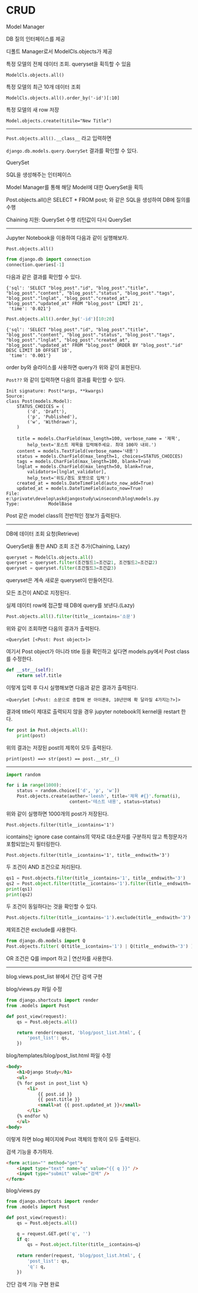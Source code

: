 # CRUD

Model Manager

DB 질의 인터페이스를 제공

디폴트 Manager로서 ModelCls.objects가 제공

특정 모델의 전체 데이터 조회. queryset을 획득할 수 있음

`ModelCls.objects.all()`

특정 모델의 최근 10개 데이터 조회

`ModelCls.objects.all().order_by('-id')[:10]`

특정 모델의 새 row 저장

`Model.objects.create(titile="New Title")`

---

`Post.objects.all().__class__` 라고 입력하면

`django.db.models.query.QuerySet` 결과를 확인할 수 있다.

QuerySet

SQL을 생성해주는 인터페이스

Model Manager를 통해 해당 Model에 대한 QuerySet을 획득

Post.objects.all()은 SELECT * FROM post; 와 같은 SQL을 생성하여 DB에 질의를 수행

Chaining 지원: QuerySet 수행 리턴값이 다시 QuerySet

----

Jupyter Notebook을 이용하여 다음과 같이 실행해보자.

`Post.objects.all()`

```py
from django.db import connection
connection.queries[-1]
```

다음과 같은 결과를 확인할 수 있다.

```
{'sql': 'SELECT "blog_post"."id", "blog_post"."title", "blog_post"."content", "blog_post"."status", "blog_post"."tags", "blog_post"."lnglat", "blog_post"."created_at", "blog_post"."updated_at" FROM "blog_post" LIMIT 21',
 'time': '0.021'}
```

```py
Post.objects.all().order_by('-id')[10:20]
```

```
{'sql': 'SELECT "blog_post"."id", "blog_post"."title", "blog_post"."content", "blog_post"."status", "blog_post"."tags", "blog_post"."lnglat", "blog_post"."created_at", "blog_post"."updated_at" FROM "blog_post" ORDER BY "blog_post"."id" DESC LIMIT 10 OFFSET 10',
 'time': '0.001'}
```

order by와 슬라이스를 사용하면 query가 위와 같이 표현된다.

`Post??` 와 같이 입력하면 다음의 결과를 확인할 수 있다.

```
Init signature: Post(*args, **kwargs)
Source:        
class Post(models.Model):
    STATUS_CHOICES = (
        ('d', 'Draft'),
        ('p', 'Published'),
        ('w', 'Withdrawn'),
    )

    title = models.CharField(max_length=100, verbose_name = '제목',
        help_text='포스트 제목을 입력해주세요. 최대 100자 내외.')
    content = models.TextField(verbose_name='내용')
    status = models.CharField(max_length=1, choices=STATUS_CHOICES)
    tags = models.CharField(max_length=100, blank=True)
    lnglat = models.CharField(max_length=50, blank=True,
        validators=[lnglat_validator],
        help_text='위도/경도 포멧으로 입력')
    created_at = models.DateTimeField(auto_now_add=True)
    updated_at = models.DateTimeField(auto_now=True)
File:           e:\private\develop\askdjangostudy\winsecond\blog\models.py
Type:           ModelBase
```

Post 같은 model class의 전반적인 정보가 출력된다.

---

DB에 데이터 조회 요청(Retrieve)

QuerySet을 통한 AND 조회 조건 추가(Chaining, Lazy)

```py
queryset = ModelCls.objects.all()
queryset = queryset.filter(조건필드1=조건값1, 조건필드2=조건값2)
queryset = queryset.filter(조건필드3=조건값3)
```

queryset은 계속 새로운 queryset이 만들어진다.

모든 조건이 AND로 지정된다.

실제 데이터 row에 접근할 때 DB에 query를 보낸다.(Lazy)

```py
Post.objects.all().filter(title__icontains='소문')
```

위와 같이 조회하면 다음의 결과가 출력된다.

```
<QuerySet [<Post: Post object>]>
```

여기서 Post object가 아니라 title 등을 확인하고 싶다면 models.py에서 Post class를 수정한다.

```py
def __str__(self):
    return self.title
```

이렇게 입력 후 다시 실행해보면 다음과 같은 결과가 출력된다.

`<QuerySet [<Post: 소문으로 종합해 본 아이폰8, 10년만에 확 달라질 4가지는?>]>`

결과에 title이 제대로 출력되지 않을 경우 jupyter notebook의 kernel을 restart 한다.

```py
for post in Post.objects.all():
    print(post)
```

위의 결과는 저장된 post의 제목이 모두 출력된다.

`print(post) ==> str(post) == post.__str__()`

---

```py
import random

for i in range(1000):
    status = random.choice(['d', 'p', 'w'])
    Post.objects.create(auther='leesh', title='제목 #{}'.format(i),
                        content='테스트 내용', status=status)
```

위와 같이 실행하면 1000개의 post가 저장된다.

`Post.objects.filter(title__icontains='1')`

icontains는 ignore case contains의 약자로 대소문자를 구분하지 않고 특정문자가 포함되었는지 필터링한다.

`Post.objects.filter(title__icontains='1', title__endswith='3')`

두 조건이 AND 조건으로 처리된다.

```py
qs1 = Post.objects.filter(title__icontains='1', title__endswith='3')
qs2 = Post.object.filter(title__icontains='1').filter(title__endswith='3')
print(qs1)
print(qs2)
```

두 조건이 동일하다는 것을 확인할 수 있다.

```py
Post.objects.filter(title__icontains='1').exclude(title__endswith='3')
```

제외조건은 exclude를 사용한다.

```py
from django.db.models import Q
Post.objects.filter( Q(title__icontains='1') | Q(title__endswith='3') )
```

OR 조건은 Q를 import 하고 | 연산자를 사용한다.

---

blog.views.post_list 뷰에서 간단 검색 구현

blog/views.py 파일 수정

```py
from django.shortcuts import render
from .models import Post

def post_view(request):
    qs = Post.objects.all()

    return render(request, 'blog/post_list.html', {
        'post_list': qs,
    })
```

blog/templates/blog/post_list.html 파일 수정

```html
<body>
    <h1>Django Study</h1>
    <ul>
    {% for post in post_list %}
        <li>
            {{ post.id }}
            {{ post.title }}
            <small>at {{ post.updated_at }}</small>
        </li>
    {% endfor %}
    </ul>
<body>
```

이렇게 하면 blog 페이지에 Post 객체의 항목이 모두 출력된다.

검색 기능을 추가하자.

```html
<form action="" method="get">
    <input type="text" name="q" value="{{ q }}" />
    <input type="submit" value="검색" />
</form>
```

blog/views.py

```py
from django.shortcuts import render
from .models import Post

def post_view(request):
    qs = Post.objects.all()

    q = request.GET.get('q', '')
    if q:
        qs = Post.object.filter(title__icontains=q)
    
    return render(request, 'blog/post_list.html', {
        'post_list': qs,
        'q': q,
    })
```

간단 검색 기능 구현 완료


